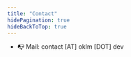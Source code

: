 ```yaml
---
title: "Contact"
hidePagination: true
hideBackToTop: true
---
```


- 📭 Mail: contact [AT] oklm [DOT] dev

